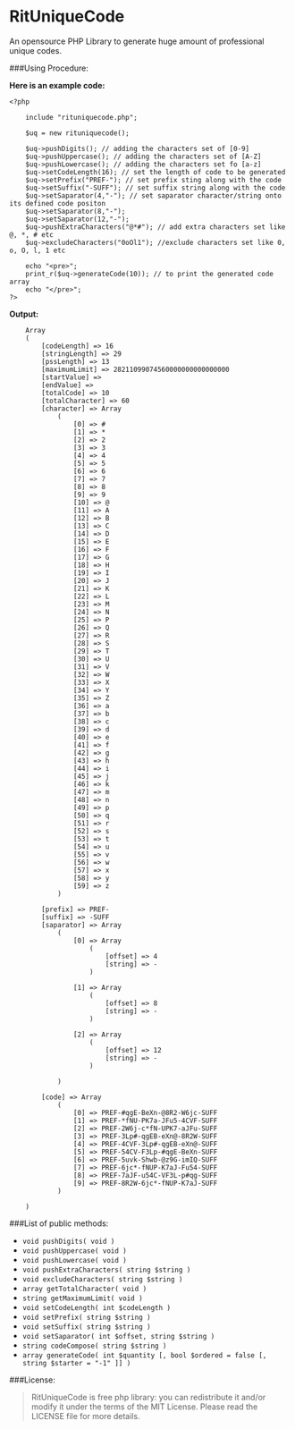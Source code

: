 # RitUniqueCode
An opensource PHP Library to generate huge amount of professional unique codes.


###Using Procedure:

**Here is an example code:**
```
<?php

    include "rituniquecode.php";

    $uq = new rituniquecode();

    $uq->pushDigits(); // adding the characters set of [0-9]
    $uq->pushUppercase(); // adding the characters set of [A-Z]
    $uq->pushLowercase(); // adding the characters set fo [a-z]
    $uq->setCodeLength(16); // set the length of code to be generated
    $uq->setPrefix("PREF-"); // set prefix sting along with the code
    $uq->setSuffix("-SUFF"); // set suffix string along with the code
    $uq->setSaparator(4,"-"); // set saparator character/string onto its defined code positon
    $uq->setSaparator(8,"-");
    $uq->setSaparator(12,"-");
    $uq->pushExtraCharacters("@*#"); // add extra characters set like @, *, # etc
    $uq->excludeCharacters("0oOl1"); //exclude characters set like 0, o, O, l, 1 etc
    
    echo "<pre>";
    print_r($uq->generateCode(10)); // to print the generated code array
    echo "</pre>";
?>
```

**Output:** 
```
    Array
    (
        [codeLength] => 16
        [stringLength] => 29
        [pssLength] => 13
        [maximumLimit] => 28211099074560000000000000000
        [startValue] => 
        [endValue] => 
        [totalCode] => 10
        [totalCharacter] => 60
        [character] => Array
            (
                [0] => #
                [1] => *
                [2] => 2
                [3] => 3
                [4] => 4
                [5] => 5
                [6] => 6
                [7] => 7
                [8] => 8
                [9] => 9
                [10] => @
                [11] => A
                [12] => B
                [13] => C
                [14] => D
                [15] => E
                [16] => F
                [17] => G
                [18] => H
                [19] => I
                [20] => J
                [21] => K
                [22] => L
                [23] => M
                [24] => N
                [25] => P
                [26] => Q
                [27] => R
                [28] => S
                [29] => T
                [30] => U
                [31] => V
                [32] => W
                [33] => X
                [34] => Y
                [35] => Z
                [36] => a
                [37] => b
                [38] => c
                [39] => d
                [40] => e
                [41] => f
                [42] => g
                [43] => h
                [44] => i
                [45] => j
                [46] => k
                [47] => m
                [48] => n
                [49] => p
                [50] => q
                [51] => r
                [52] => s
                [53] => t
                [54] => u
                [55] => v
                [56] => w
                [57] => x
                [58] => y
                [59] => z
            )
    
        [prefix] => PREF-
        [suffix] => -SUFF
        [saparator] => Array
            (
                [0] => Array
                    (
                        [offset] => 4
                        [string] => -
                    )
    
                [1] => Array
                    (
                        [offset] => 8
                        [string] => -
                    )
    
                [2] => Array
                    (
                        [offset] => 12
                        [string] => -
                    )
    
            )
    
        [code] => Array
            (
                [0] => PREF-#qgE-BeXn-@8R2-W6jc-SUFF
                [1] => PREF-*fNU-PK7a-JFu5-4CVF-SUFF
                [2] => PREF-2W6j-c*fN-UPK7-aJFu-SUFF
                [3] => PREF-3Lp#-qgEB-eXn@-8R2W-SUFF
                [4] => PREF-4CVF-3Lp#-qgEB-eXn@-SUFF
                [5] => PREF-54CV-F3Lp-#qgE-BeXn-SUFF
                [6] => PREF-5uvk-Shwb-@z9G-imIQ-SUFF
                [7] => PREF-6jc*-fNUP-K7aJ-Fu54-SUFF
                [8] => PREF-7aJF-u54C-VF3L-p#qg-SUFF
                [9] => PREF-8R2W-6jc*-fNUP-K7aJ-SUFF
            )
    
    )
```


###List of public methods:

- `void pushDigits( void )`
- `void pushUppercase( void )`
- `void pushLowercase( void )` 
- `void pushExtraCharacters( string $string )` 
- `void excludeCharacters( string $string )`
- `array getTotalCharacter( void )`
- `string getMaximumLimit( void )`
- `void setCodeLength( int $codeLength )`
- `void setPrefix( string $string )`
- `void setSuffix( string $string )`
- `void setSaparator( int $offset, string $string )`
- `string codeCompose( string $string )`
- `array generateCode( int $quantity [, bool $ordered = false [, string $starter = "-1" ]] )`

###License:

> RitUniqueCode is free php library: you can redistribute it and/or modify it
  under the terms of the MIT License. Please read the LICENSE file for more details.
  
  